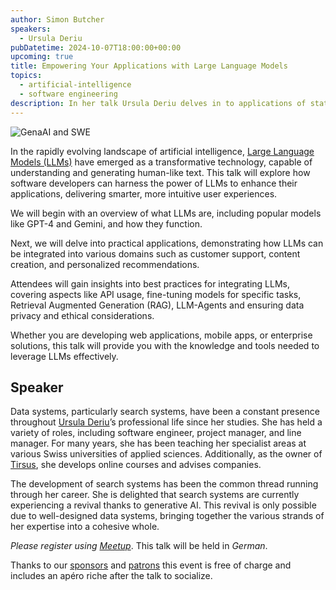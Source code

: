 ```yaml
---
author: Simon Butcher
speakers:
  - Ursula Deriu
pubDatetime: 2024-10-07T18:00:00+00:00
upcoming: true
title: Empowering Your Applications with Large Language Models
topics:
  - artificial-intelligence
  - software engineering
description: In her talk Ursula Deriu delves in to applications of state of the language learning models (LLMs) in to real world applications.
---
```


![GenaAI and SWE](@assets/images/empowering-applications-with-LLMs.webp)

In the rapidly evolving landscape of artificial intelligence, [Large Language Models (LLMs)](https://en.wikipedia.org/wiki/Large_language_model) have emerged as a transformative technology, capable of understanding and generating human-like text. This talk will explore how software developers can harness the power of LLMs to enhance their applications, delivering smarter, more intuitive user experiences.

We will begin with an overview of what LLMs are, including popular models like GPT-4 and Gemini, and how they function.

Next, we will delve into practical applications, demonstrating how LLMs can be integrated into various domains such as customer support, content creation, and personalized recommendations.

Attendees will gain insights into best practices for integrating LLMs, covering aspects like API usage, fine-tuning models for specific tasks, Retrieval Augmented Generation (RAG), LLM-Agents and ensuring data privacy and ethical considerations.

Whether you are developing web applications, mobile apps, or enterprise solutions, this talk will provide you with the knowledge and tools needed to leverage LLMs effectively.

## Speaker

Data systems, particularly search systems, have been a constant presence throughout [Ursula Deriu](https://www.linkedin.com/in/ursuladeriu/)’s professional life since her studies. She has held a variety of roles, including software engineer, project manager, and line manager. For many years, she has been teaching her specialist areas at various Swiss universities of applied sciences. Additionally, as the owner of [Tirsus](http://www.tirsus.com), she develops online courses and advises companies.

The development of search systems has been the common thread running through her career. She is delighted that search systems are currently experiencing a revival thanks to generative AI. This revival is only possible due to well-designed data systems, bringing together the various strands of her expertise into a cohesive whole.

_Please register using [Meetup](https://www.meetup.com/guild42ch/events/303320520/)_. This talk will be held in _German_.

Thanks to our [sponsors](../../sponsors/) and [patrons](../../patrons/) this event is free of charge and includes an apéro riche after the talk to socialize.
